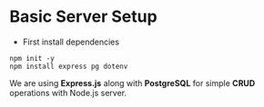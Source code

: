 # Basic Server Setup
- First install dependencies 
```
npm init -y
npm install express pg dotenv
```
We are using **Express.js** along with **PostgreSQL** for simple **CRUD** operations with Node.js server.